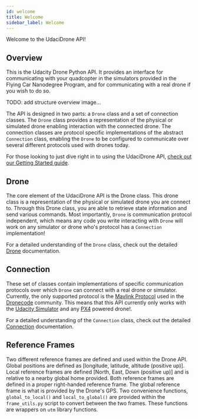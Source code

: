 ```yaml
---
id: welcome
title: Welcome
sidebar_label: Welcome
---
```


Welcome to the UdaciDrone API!


## Overview ##

This is the Udacity Drone Python API. It provides an interface for communicating with your quadcopter in the simulators provided in the Flying Car Nanodegree Program, and for communicating with a real drone if you wish to do so.


TODO: add structure overview image...

The API is designed in two parts: a `Drone` class and a set of connection classes.  The `Drone` class provides a representation of the physical or simulated drone enabling interaction with the connected drone.  The connection classes are protocol specific implementations of the abstract `Connection` class, enabling the `Drone` to be configured to communicate over several different protocols used with drones today.

For those looking to just dive right in to using the UdaciDrone API, [check out our Getting Started guide](getting-started.md).

## Drone ##

The core element of the UdaciDrone API is the Drone class.  This drone class is a representation of the physical or simulated drone you are connect to.  Through this Drone class, you are able to retrieve state information and send various commands.  Most importantly, `Drone` is communication protocol independent, which means any code you write interacting with `Drone` will work on any simulator or drone who's protocol has a `Connection` implementation!

For a detailed understanding of the `Drone` class, check out the detailed [Drone](drone.md) documentation.

## Connection ##

These set of classes contain implementations of specific communication protocols over which `Drone` can connect with a real drone or simulator.  Currently, the only supported protocol is the [Mavlink Protocol](https://mavlink.io/en/) used in the [Dronecode](https://www.dronecode.org/) community.  This means that this API currently only works with the [Udacity Simulator](https://github.com/udacity/FCND-Simulator-Releases/releases/tag/0.0.1) and any [PX4](http://px4.io/) powered drone!.

For a detailed understanding of the `Connection` class, check out the detailed [Connection](connection.md) documentation.

## Reference Frames ##

Two different reference frames are defined and used within the Drone API. Global positions are defined as [longitude, latitude, altitude (positive up)]. Local reference frames are defined [North, East, Down (positive up)] and is relative to a nearby global home provided. Both reference frames are defined in a proper right-handed reference frame. The global reference frame is what is provided by the Drone's GPS. Two convenience functions, `global_to_local()` and `local_to_global()` are provided within the `frame_utils.py` script to convert between the two frames. These functions are wrappers on `utm` library functions.